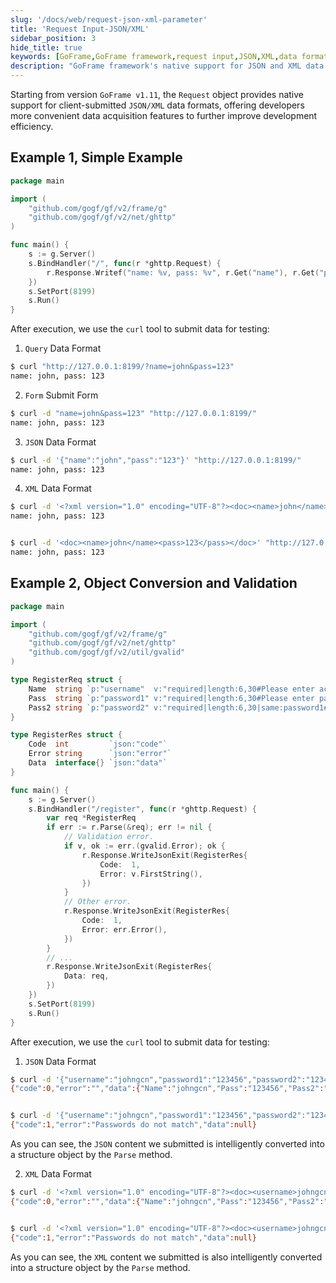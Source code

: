 ```yaml
---
slug: '/docs/web/request-json-xml-parameter'
title: 'Request Input-JSON/XML'
sidebar_position: 3
hide_title: true
keywords: [GoFrame,GoFrame framework,request input,JSON,XML,data format,GoFrame documentation,data validation,API development,web framework]
description: "GoFrame framework's native support for JSON and XML data formats, detailing how to handle client-submitted data formats through the Request object of the GoFrame framework to improve development efficiency. The documentation includes sample code demonstrating how to parse and validate submitted data, as well as how to perform data format conversion, providing developers with convenient data acquisition and processing capabilities."
---
```


Starting from version `GoFrame v1.11`, the `Request` object provides native support for client-submitted `JSON/XML` data formats, offering developers more convenient data acquisition features to further improve development efficiency.

## Example 1, Simple Example

```go
package main

import (
    "github.com/gogf/gf/v2/frame/g"
    "github.com/gogf/gf/v2/net/ghttp"
)

func main() {
    s := g.Server()
    s.BindHandler("/", func(r *ghttp.Request) {
        r.Response.Writef("name: %v, pass: %v", r.Get("name"), r.Get("pass"))
    })
    s.SetPort(8199)
    s.Run()
}
```

After execution, we use the `curl` tool to submit data for testing:

1. `Query` Data Format

```bash
$ curl "http://127.0.0.1:8199/?name=john&pass=123"
name: john, pass: 123
```

2. `Form` Submit Form

```bash
$ curl -d "name=john&pass=123" "http://127.0.0.1:8199/"
name: john, pass: 123
```

3. `JSON` Data Format

```bash
$ curl -d '{"name":"john","pass":"123"}' "http://127.0.0.1:8199/"
name: john, pass: 123
```

4. `XML` Data Format

```bash
$ curl -d '<?xml version="1.0" encoding="UTF-8"?><doc><name>john</name><pass>123</pass></doc>' "http://127.0.0.1:8199/"
name: john, pass: 123


$ curl -d '<doc><name>john</name><pass>123</pass></doc>' "http://127.0.0.1:8199/"
name: john, pass: 123
```

## Example 2, Object Conversion and Validation

```go
package main

import (
    "github.com/gogf/gf/v2/frame/g"
    "github.com/gogf/gf/v2/net/ghttp"
    "github.com/gogf/gf/v2/util/gvalid"
)

type RegisterReq struct {
    Name  string `p:"username"  v:"required|length:6,30#Please enter account|Account length should be between:{min} to:{max}"`
    Pass  string `p:"password1" v:"required|length:6,30#Please enter password|Password is too short"`
    Pass2 string `p:"password2" v:"required|length:6,30|same:password1#Please confirm password|Password is too short|Passwords do not match"`
}

type RegisterRes struct {
    Code  int         `json:"code"`
    Error string      `json:"error"`
    Data  interface{} `json:"data"`
}

func main() {
    s := g.Server()
    s.BindHandler("/register", func(r *ghttp.Request) {
        var req *RegisterReq
        if err := r.Parse(&req); err != nil {
            // Validation error.
            if v, ok := err.(gvalid.Error); ok {
                r.Response.WriteJsonExit(RegisterRes{
                    Code:  1,
                    Error: v.FirstString(),
                })
            }
            // Other error.
            r.Response.WriteJsonExit(RegisterRes{
                Code:  1,
                Error: err.Error(),
            })
        }
        // ...
        r.Response.WriteJsonExit(RegisterRes{
            Data: req,
        })
    })
    s.SetPort(8199)
    s.Run()
}
```

After execution, we use the `curl` tool to submit data for testing:

1. `JSON` Data Format

```bash
$ curl -d '{"username":"johngcn","password1":"123456","password2":"123456"}' "http://127.0.0.1:8199/register"
{"code":0,"error":"","data":{"Name":"johngcn","Pass":"123456","Pass2":"123456"}}


$ curl -d '{"username":"johngcn","password1":"123456","password2":"1234567"}' "http://127.0.0.1:8199/register"
{"code":1,"error":"Passwords do not match","data":null}
```

As you can see, the `JSON` content we submitted is intelligently converted into a structure object by the `Parse` method.

2. `XML` Data Format

```bash
$ curl -d '<?xml version="1.0" encoding="UTF-8"?><doc><username>johngcn</username><password1>123456</password1><password2>123456</password2></doc>' "http://127.0.0.1:8199/register"
{"code":0,"error":"","data":{"Name":"johngcn","Pass":"123456","Pass2":"123456"}}


$ curl -d '<?xml version="1.0" encoding="UTF-8"?><doc><username>johngcn</username><password1>123456</password1><password2>1234567</password2></doc>' "http://127.0.0.1:8199/register"
{"code":1,"error":"Passwords do not match","data":null}
```

As you can see, the `XML` content we submitted is also intelligently converted into a structure object by the `Parse` method.